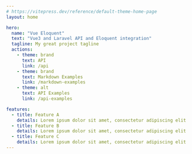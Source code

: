 ```yaml
---
# https://vitepress.dev/reference/default-theme-home-page
layout: home

hero:
  name: "Vue Eloquent"
  text: "Vue3 and Laravel API and Eloquent integration"
  tagline: My great project tagline
  actions:
    - theme: brand
      text: API
      link: /api
    - theme: brand
      text: Markdown Examples
      link: /markdown-examples
    - theme: alt
      text: API Examples
      link: /api-examples

features:
  - title: Feature A
    details: Lorem ipsum dolor sit amet, consectetur adipiscing elit
  - title: Feature B
    details: Lorem ipsum dolor sit amet, consectetur adipiscing elit
  - title: Feature C
    details: Lorem ipsum dolor sit amet, consectetur adipiscing elit
---
```


